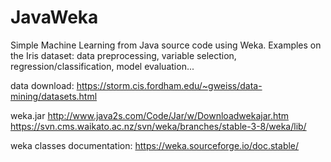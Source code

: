 # JavaWeka
Simple Machine Learning from Java source code using Weka.
Examples on the Iris dataset: data preprocessing, variable selection, regression/classification, model evaluation...

data download:
https://storm.cis.fordham.edu/~gweiss/data-mining/datasets.html

weka.jar
http://www.java2s.com/Code/Jar/w/Downloadwekajar.htm
https://svn.cms.waikato.ac.nz/svn/weka/branches/stable-3-8/weka/lib/

weka classes documentation:
https://weka.sourceforge.io/doc.stable/

